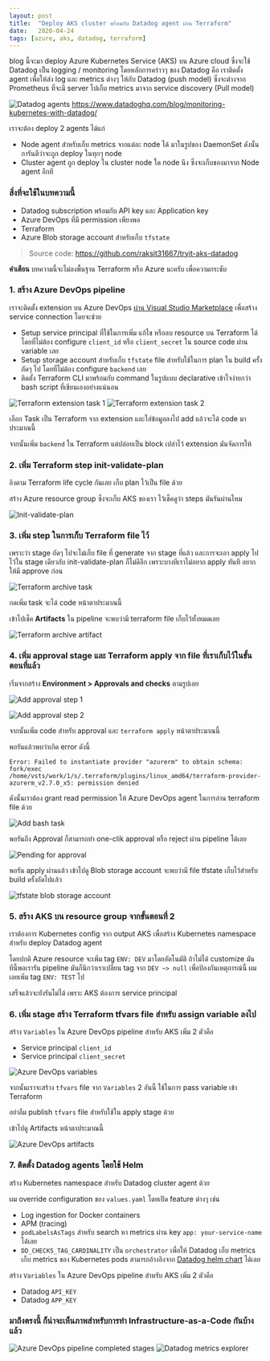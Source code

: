 ```yaml
---
layout: post
title:  "Deploy AKS cluster พร้อมกับ Datadog agent ผ่าน Terraform"
date:   2020-04-24
tags: [azure, aks, datadog, terraform]
---
```

blog นี้จะมา deploy Azure Kubernetes Service (AKS) บน Azure cloud ซึ่งจะใช้ Datadog เป็น logging / monitoring โดยหลักการคร่าวๆ ของ Datadog คือ เราติดตั้ง agent เพื่อให้ส่ง log และ metrics ต่างๆ ให้กับ Datadog (push model) ซึ่งจะต่างจาก Prometheus ที่จะมี server ไปเก็บ metrics มาจาก service discovery (Pull model)  

![Datadog agents](/assets/2020-04-30/2020-04-30-datadog-agents.png)
<https://www.datadoghq.com/blog/monitoring-kubernetes-with-datadog/>  

เราจะต้อง deploy 2 agents ได้แก่

- Node agent สำหรับเก็บ metrics จากแต่ละ node ได้ มาในรูปของ DaemonSet ดังนั้นการันตีว่าจะถูก deploy ในทุกๆ node
- Cluster agent ถูก deploy ใน cluster node ใด node นึง ซึ่งจะเก็บของมาจาก Node agent อีกที

### สิ่งที่จะใช้ในบทความนี้
- Datadog subscription พร้อมกับ API key และ Application key
- Azure DevOps ที่มี permission เพียงพอ
- Terraform
- Azure Blob storage account สำหรับเก็บ `tfstate`

> Source code: <https://github.com/raksit31667/tryit-aks-datadog>

**คำเตือน** บทความนี้จะไม่ลงพื้นฐาน Terraform หรือ Azure นะครับ เพื่อความกระชับ

### 1. สร้าง Azure DevOps pipeline
เราจะติดตั้ง extension บน Azure DevOps [ผ่าน Visual Studio Marketplace](https://marketplace.visualstudio.com/items?itemName=ms-devlabs.custom-terraform-tasks) เพื่อสร้าง service connection โดยจะช่วย
- Setup service principal ที่ใช้ในการเพิ่ม แก้ไข หรือลบ resource บน Terraform ได้โดยที่ไม่ต้อง configure `client_id` หรือ `client_secret` ใน source code ผ่าน variable เลย
- Setup storage account สำหรับเก็บ `tfstate` file สำหรับใช้ในการ plan ใน build ครั้งถัดๆ ไป โดยที่ไม่ต้อง configure `backend` เลย
- ติดตั้ง Terraform CLI มาพร้อมกับ command ในรูปแบบ declarative เข้าใจง่ายกว่า bash script ที่เขียนเองอย่างแน่นอน

![Terraform extension task 1](/assets/2020-04-30/2020-04-30-terraform-extension-task-1.png)
![Terraform extension task 2](/assets/2020-04-30/2020-04-30-terraform-extension-task-2.png)

เลือก Task เป็น Terraform จาก extension และใส่ข้อมูลลงไป add แล้วจะได้ code มาประมาณนี้  

<script src="https://gist.github.com/raksit31667/03181cee6c25d28bc663c1641f179df5.js"></script>

จากนั้นเพิ่ม `backend` ใน Terraform แต่ปล่อยเป็น block เปล่าไว้ extension มันจัดการให้  

<script src="https://gist.github.com/raksit31667/b305b8f8beab89a596698387f2697fe8.js"></script>

### 2. เพิ่ม Terraform step init-validate-plan
อิงตาม Terraform life cycle กันเลย เก็บ plan ไว้เป็น file ด้วย  

<script src="https://gist.github.com/raksit31667/cf696eb7ad762b9aafea2f767c9bdd75.js"></script>

สร้าง Azure resource group ซึ่งจะเก็บ AKS ของเรา ไว้เช็คดูว่า steps มันรันผ่านไหม  

<script src="https://gist.github.com/raksit31667/0240344740d93388268dd0612c62e7bb.js"></script>

![Init-validate-plan](/assets/2020-04-30/2020-04-30-init-validate-plan.png)

### 3. เพิ่ม step ในการเก็บ Terraform file ไว้
เพราะว่า stage ถัดๆ ไปจะไม่เก็บ file ที่ generate จาก stage ที่แล้ว และการจะเอา apply ไปไว้ใน stage เดียวกับ init-validate-plan ก็ไม่ดีอีก เพราะบางทีเราไม่อยาก apply ทันที อยากให้มี approve ก่อน  

![Terraform archive task](/assets/2020-04-30/2020-04-30-add-terraform-archive-task.png)

กดเพิ่ม task จะได้ code หน้าตาประมาณนี้
<script src="https://gist.github.com/raksit31667/3ec25243a6edf3dc39738268bb4dc24c.js"></script>

เข้าไปเช็ค **Artifacts** ใน pipeline จะพบว่ามี terraform file เก็บไว้ทั้งหมดเลย  

![Terraform archive artifact](/assets/2020-04-30/2020-04-30-terraform-archive-artifact.png)

### 4. เพิ่ม approval stage และ Terraform apply จาก file ที่เราเก็บไว้ในขั้นตอนที่แล้ว
เริ่มจากสร้าง **Environment > Approvals and checks** ตามรูปเลย   

![Add approval step 1](/assets/2020-04-30/2020-04-30-azure-devops-add-approval-1.png)  

![Add approval step 2](/assets/2020-04-30/2020-04-30-azure-devops-add-approval-2.png)

จากนั้นเพิ่ม code สำหรับ approval และ `terraform apply` หน้าตาประมาณนี้
<script src="https://gist.github.com/raksit31667/35c9704863bed99cf08573d47667c955.js"></script>

พอรันแล้วพบว่าเกิด error ดังนี้
```
Error: Failed to instantiate provider "azurerm" to obtain schema: fork/exec /home/vsts/work/1/s/.terraform/plugins/linux_amd64/terraform-provider-azurerm_v2.7.0_x5: permission denied  
```

ดังนั้นเราต้อง grant read permission ให้ Azure DevOps agent ในการอ่าน terraform file ด้วย  

![Add bash task](/assets/2020-04-30/2020-04-30-add-bash-task-grant-read-permission.png)

<script src="https://gist.github.com/raksit31667/51c5f40e2fd735158e173489f94e88c5.js"></script>

พอรันถึง Approval ก็สามารถทำ one-clik approval หรือ reject ผ่าน pipeline ได้เลย  

![Pending for approval](/assets/2020-04-30/2020-04-30-azure-devops-pending-approval.png)

พอรัน apply ผ่านแล้ว เข้าไปดู Blob storage account จะพบว่ามี file tfstate เก็บไว้สำหรับ build ครั้งถัดไปแล้ว  

![tfstate blob storage account](/assets/2020-04-30/2020-04-30-tfstate-blob-storage-account.png)

### 5. สร้าง AKS บน resource group จากขั้นตอนที่ 2
เราต้องการ Kubernetes config จาก output AKS เพื่อสร้าง Kubernetes namespace สำหรับ deploy Datadog agent  

<script src="https://gist.github.com/raksit31667/0fe793dfbe47dac775aeb2c164953012.js"></script>

โดยปกติ Azure resource จะเพิ่ม tag `ENV: DEV` มาโดยอัตโนมัติ ถ้าไม่ได้ customize มัน ทีนี้พอเรารัน pipeline มันก็นึกว่าเราเปลี่ยน tag จาก `DEV ~> null` เพื่อป้องกันเหตุการณ์นี้ ผมเลยเพิ่ม tag `ENV: TEST` ไป  

เสร็จแล้วจะยังรันไม่ได้ เพราะ AKS ต้องการ service principal  

### 6. เพิ่ม stage สร้าง Terraform tfvars file สำหรับ assign variable ลงไป
สร้าง `Variables` ใน Azure DevOps pipeline สำหรับ AKS เพิ่ม 2 ตัวคือ
- Service principal `client_id`
- Service principal `client_secret`

![Azure DevOps variables](/assets/2020-04-30/2020-04-30-azure-devops-pipeline-variables.png)

จากนั้นเราจะสร้าง `tfvars` file จาก `Variables` 2 อันนี้ ใช้ในการ pass variable เข้า Terraform  

<script src="https://gist.github.com/raksit31667/65667c5927b208e6f3eaa2deef941651.js"></script>

อย่าลืม publish `tfvars` file สำหรับใช้ใน apply stage ด้วย  

เข้าไปดู Artifacts หน้าตาประมาณนี้  

![Azure DevOps artifacts](/assets/2020-04-30/2020-04-30-azure-devops-final-artifacts.png)

### 7. ติดตั้ง Datadog agents โดยใช้ Helm
สร้าง Kubernetes namespace สำหรับ Datadog cluster agent ด้วย  

<script src="https://gist.github.com/raksit31667/8eeb0c4084b431da38948acd506608e4.js"></script>

ผม override configuration ของ `values.yaml` โดยเปิด feature ต่างๆ เช่น
- Log ingestion for Docker containers
- APM (tracing)
- `podLabelsAsTags` สำหรับ search หา metrics ผ่าน key `app: your-service-name` ได้เลย
- `DD_CHECKS_TAG_CARDINALITY` เป็น `orchestrator` เพื่อให้ Datadog เก็บ metrics เก็บ metrics ของ Kubernetes pods
สามารถอ้างอิงจาก [Datadog helm chart](https://github.com/helm/charts/blob/master/stable/datadog/values.yaml) ได้เลย  

สร้าง `Variables` ใน Azure DevOps pipeline สำหรับ AKS เพิ่ม 2 ตัวคือ
- Datadog `API_KEY`
- Datadog `APP_KEY`  

<script src="https://gist.github.com/raksit31667/bf30cf41b9765fd6536d55d144e36fbe.js"></script>

### มาถึงตรงนี้ ก็น่าจะเห็นภาพสำหรับการทำ Infrastructure-as-a-Code กันบ้างแล้ว
![Azure DevOps pipeline completed stages](/assets/2020-04-30/2020-04-30-azure-devops-final-stages.png)
![Datadog metrics explorer](/assets/2020-04-30/2020-04-30-datadog-metric-explorer.png)

